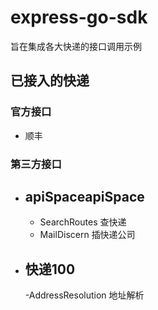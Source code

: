 # express-go-sdk
旨在集成各大快递的接口调用示例

## 已接入的快递

### 官方接口
- 顺丰

### 第三方接口
- apiSpaceapiSpace
  - 
    - SearchRoutes 查快递
    - MailDiscern 插快递公司

- 快递100
  -
    -AddressResolution 地址解析